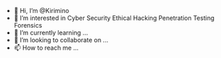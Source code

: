 - 👋 Hi, I’m @Kirimino
- 👀 I’m interested in Cyber Security Ethical Hacking Penetration Testing Forensics
- 🌱 I’m currently learning ...
- 💞️ I’m looking to collaborate on ...
- 📫 How to reach me ...

<!---
Kirimino/Kirimino is a ✨ special ✨ repository because its `README.md` (this file) appears on your GitHub profile.
You can click the Preview link to take a look at your changes.
--->
